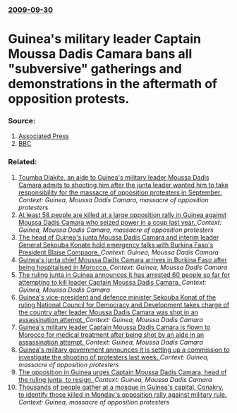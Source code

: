### [2009-09-30](/news/2009/09/30/index.md)

#  Guinea's military leader Captain Moussa Dadis Camara bans all "subversive" gatherings and demonstrations in the aftermath of opposition protests. 




### Source:

1. [Associated Press](http://www.google.com/hostednews/ap/article/ALeqM5iAVjutFiNxMjNLZd6fFZMANVHAXgD9B1JG0O0)
2. [BBC](http://news.bbc.co.uk/1/hi/world/africa/8282186.stm)

### Related:

1. [ Toumba Diakite, an aide to Guinea's military leader Moussa Dadis Camara admits to shooting him after the junta leader wanted him to take responsibility for the massacre of opposition protesters in September. ](/news/2009/12/16/toumba-diakite-an-aide-to-guinea-s-military-leader-moussa-dadis-camara-admits-to-shooting-him-after-the-junta-leader-wanted-him-to-take-re.md) _Context: Guinea, Moussa Dadis Camara, massacre of opposition protesters_
2. [ At least 58 people are killed at a large opposition rally in Guinea against Moussa Dadis Camara who seized power in a coup last year. ](/news/2009/09/28/at-least-58-people-are-killed-at-a-large-opposition-rally-in-guinea-against-moussa-dadis-camara-who-seized-power-in-a-coup-last-year.md) _Context: Guinea, Moussa Dadis Camara, massacre of opposition protesters_
3. [The head of Guinea's junta Moussa Dadis Camara and interim leader General Sekouba Konate hold emergency talks with Burkina Faso's President Blaise Compaore. ](/news/2010/01/14/the-head-of-guinea-s-junta-moussa-dadis-camara-and-interim-leader-general-sa-c-kouba-konata-c-hold-emergency-talks-with-burkina-faso-s-presiden.md) _Context: Guinea, Moussa Dadis Camara_
4. [Guinea's junta chief Moussa Dadis Camara arrives in Burkina Faso after being hospitalised in Morocco. ](/news/2010/01/13/guinea-s-junta-chief-moussa-dadis-camara-arrives-in-burkina-faso-after-being-hospitalised-in-morocco.md) _Context: Guinea, Moussa Dadis Camara_
5. [ The ruling junta in Guinea announces it has arrested 60 people so far for attempting to kill leader Captain Moussa Dadis Camara. ](/news/2009/12/8/the-ruling-junta-in-guinea-announces-it-has-arrested-60-people-so-far-for-attempting-to-kill-leader-captain-moussa-dadis-camara.md) _Context: Guinea, Moussa Dadis Camara_
6. [ Guinea's vice-president and defence minister Sekouba Konat of the ruling National Council for Democracy and Development takes charge of the country after leader Moussa Dadis Camara was shot in an assassination attempt. ](/news/2009/12/5/guinea-s-vice-president-and-defence-minister-sekouba-konate-of-the-ruling-national-council-for-democracy-and-development-takes-charge-of-th.md) _Context: Guinea, Moussa Dadis Camara_
7. [ Guinea's military leader Captain Moussa Dadis Camara is flown to Morocco for medical treatment after being shot by an aide in an assassination attempt. ](/news/2009/12/4/guinea-s-military-leader-captain-moussa-dadis-camara-is-flown-to-morocco-for-medical-treatment-after-being-shot-by-an-aide-in-an-assassinat.md) _Context: Guinea, Moussa Dadis Camara_
8. [ Guinea's military government announces it is setting up a commission to investigate the shooting of protesters last week. ](/news/2009/10/8/guinea-s-military-government-announces-it-is-setting-up-a-commission-to-investigate-the-shooting-of-protesters-last-week.md) _Context: Guinea, massacre of opposition protesters_
9. [ The opposition in Guinea urges Captain Moussa Dadis Camara, head of the ruling junta, to resign. ](/news/2009/10/7/the-opposition-in-guinea-urges-captain-moussa-dadis-camara-head-of-the-ruling-junta-to-resign.md) _Context: Guinea, Moussa Dadis Camara_
10. [ Thousands of people gather at a mosque in Guinea's capital, Conakry, to identify those killed in Monday's opposition rally against military rule. ](/news/2009/10/2/thousands-of-people-gather-at-a-mosque-in-guinea-s-capital-conakry-to-identify-those-killed-in-monday-s-opposition-rally-against-military.md) _Context: Guinea, massacre of opposition protesters_
